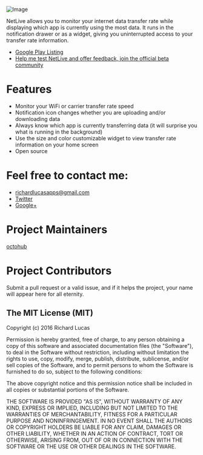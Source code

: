 ![Image](https://github.com/octohub/NetLive/blob/master/NetLive/src/main/res/mipmap-xxxhdpi/ic_launcher.png?raw=true)

NetLive allows you to monitor your internet data transfer rate while displaying which app is currently using the most data. It runs in the notification drawer or as a widget, giving you uninterrupted access to your transfer rate information.

- [Google Play Listing]
- [Help me test NetLive and offer feedback, join the official beta community]

# Features
- Monitor your WiFi or carrier transfer rate speed
- Notification icon changes whether you are uploading and/or downloading data
- Always know which app is currently transferring data (it will surprise you what is running in the background)
- Use the size and color customizable widget to view transfer rate information on your home screen
- Open source

# Feel free to contact me:

- richardlucasapps@gmail.com
- [Twitter]
- [Google+]

# Project Maintainers
[octohub](https://github.com/octohub) 

# Project Contributors
Submit a pull request or a valid issue, and if it helps the project, your name will appear here for all eternity.

## The MIT License (MIT)

Copyright (c) 2016 Richard Lucas

Permission is hereby granted, free of charge, to any person obtaining a copy of this software and associated documentation files (the "Software"), to deal in the Software without restriction, including without limitation the rights to use, copy, modify, merge, publish, distribute, sublicense, and/or sell copies of the Software, and to permit persons to whom the Software is furnished to do so, subject to the following conditions:

The above copyright notice and this permission notice shall be included in all copies or substantial portions of the Software.

THE SOFTWARE IS PROVIDED "AS IS", WITHOUT WARRANTY OF ANY KIND, EXPRESS OR IMPLIED, INCLUDING BUT NOT LIMITED TO THE WARRANTIES OF MERCHANTABILITY, FITNESS FOR A PARTICULAR PURPOSE AND NONINFRINGEMENT. IN NO EVENT SHALL THE AUTHORS OR COPYRIGHT HOLDERS BE LIABLE FOR ANY CLAIM, DAMAGES OR OTHER LIABILITY, WHETHER IN AN ACTION OF CONTRACT, TORT OR OTHERWISE, ARISING FROM, OUT OF OR IN CONNECTION WITH THE SOFTWARE OR THE USE OR OTHER DEALINGS IN THE SOFTWARE.

[Google Play Listing]: <https://play.google.com/store/apps/details?id=com.richardlucasapps.netlive>
[Help me test NetLive and offer feedback, join the official beta community]: <https://plus.google.com/u/0/communities/106451458359352152887>
[Twitter]:<https://twitter.com/dickclucas>
[Google+]:<https://google.com/+RichardLucasapps>

